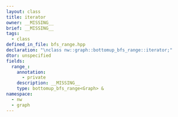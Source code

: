 ```yaml
---
layout: class
title: iterator
owner: __MISSING__
brief: __MISSING__
tags:
  - class
defined_in_file: bfs_range.hpp
declaration: "\nclass nw::graph::bottomup_bfs_range::iterator;"
dtor: unspecified
fields:
  range_:
    annotation:
      - private
    description: __MISSING__
    type: bottomup_bfs_range<Graph> &
namespace:
  - nw
  - graph
---
```

